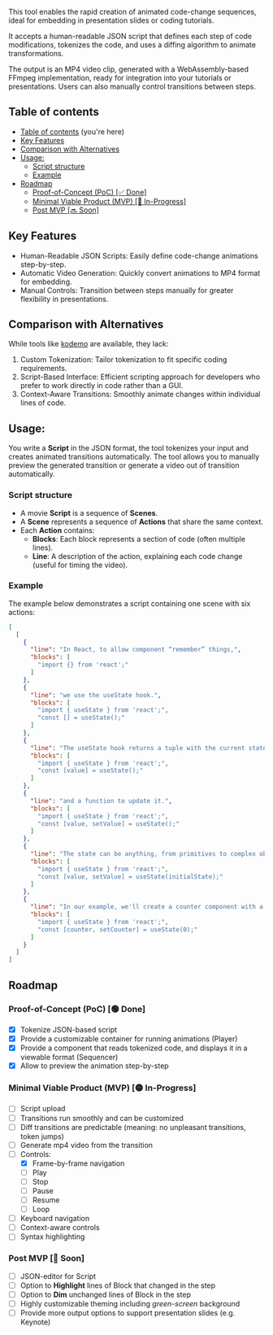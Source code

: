 This tool enables the rapid creation of animated code-change sequences, ideal for embedding in presentation slides or coding tutorials.

It accepts a human-readable JSON script that defines each step of code modifications, tokenizes the code, and uses a diffing algorithm to animate transformations.

The output is an MP4 video clip, generated with a WebAssembly-based FFmpeg implementation, ready for integration into your tutorials or presentations. Users can also manually control transitions between steps.

## Table of contents

- [Table of contents](#table-of-contents) (you're here)
- [Key Features](#key-features)
- [Comparison with Alternatives](#comparison-with-alternatives)
- [Usage:](#usage)
  - [Script structure](#script-structure)
  - [Example](#example)
- [Roadmap](#roadmap)
  - [Proof-of-Concept (PoC) \[✅ Done\]](#proof-of-concept-poc--done)
  - [Minimal Viable Product (MVP) \[🚧 In-Progress\]](#minimal-viable-product-mvp--in-progress)
  - [Post MVP \[🔜 Soon\]](#post-mvp--soon)

## Key Features

- Human-Readable JSON Scripts: Easily define code-change animations step-by-step.
- Automatic Video Generation: Quickly convert animations to MP4 format for embedding.
- Manual Controls: Transition between steps manually for greater flexibility in presentations.

## Comparison with Alternatives

While tools like [kodemo](https://kodemo.com/) are available, they lack:

1. Custom Tokenization: Tailor tokenization to fit specific coding requirements.
2. Script-Based Interface: Efficient scripting approach for developers who prefer to work directly in code rather than a GUI.
3. Context-Aware Transitions: Smoothly animate changes within individual lines of code.

## Usage:

You write a **Script** in the JSON format, the tool tokenizes your input and creates animated transitions automatically. The tool allows you to manually preview the generated transition or generate a video out of transition automatically.

### Script structure

- A movie **Script** is a sequence of **Scenes**.
- A **Scene** represents a sequence of **Actions** that share the same context.
- Each **Action** contains:
  - **Blocks**: Each block represents a section of code (often multiple lines).
  - **Line**: A description of the action, explaining each code change (useful for timing the video).

### Example

The example below demonstrates a script containing one scene with six actions:

```JSON
[
  [
    {
      "line": "In React, to allow component “remember” things,",
      "blocks": [
        "import {} from 'react';"
      ]
    },
    {
      "line": "we use the useState hook.",
      "blocks": [
        "import { useState } from 'react';",
        "const [] = useState();"
      ]
    },
    {
      "line": "The useState hook returns a tuple with the current state value,",
      "blocks": [
        "import { useState } from 'react';",
        "const [value] = useState();"
      ]
    },
    {
      "line": "and a function to update it.",
      "blocks": [
        "import { useState } from 'react';",
        "const [value, setValue] = useState();"
      ]
    },
    {
      "line": "The state can be anything, from primitives to complex objects.",
      "blocks": [
        "import { useState } from 'react';",
        "const [value, setValue] = useState(initialState);"
      ]
    },
    {
      "line": "In our example, we'll create a counter component with a counter as the state value and setCounter as the function to update it.",
      "blocks": [
        "import { useState } from 'react';",
        "const [counter, setCounter] = useState(0);"
      ]
    }
  ]
]
```

## Roadmap

### Proof-of-Concept (PoC) [🟢 Done]

- [x] Tokenize JSON-based script
- [x] Provide a customizable container for running animations (Player)
- [x] Provide a component that reads tokenized code, and displays it in a viewable format (Sequencer)
- [x] Allow to preview the animation step-by-step

### Minimal Viable Product (MVP) [🟡 In-Progress]

- [ ] Script upload
- [ ] Transitions run smoothly and can be customized
- [ ] Diff transitions are predictable (meaning: no unpleasant transitions, token jumps)
- [ ] Generate mp4 video from the transition
- [ ] Controls:
  - [x] Frame-by-frame navigation
  - [ ] Play
  - [ ] Stop
  - [ ] Pause
  - [ ] Resume
  - [ ] Loop
- [ ] Keyboard navigation
- [ ] Context-aware controls
- [ ] Syntax highlighting

### Post MVP [🔴 Soon]

- [ ] JSON-editor for Script
- [ ] Option to **Highlight** lines of Block that changed in the step
- [ ] Option to **Dim** unchanged lines of Block in the step
- [ ] Highly customizable theming including *green-screen* background
- [ ] Provide more output options to support presentation slides (e.g. Keynote)
